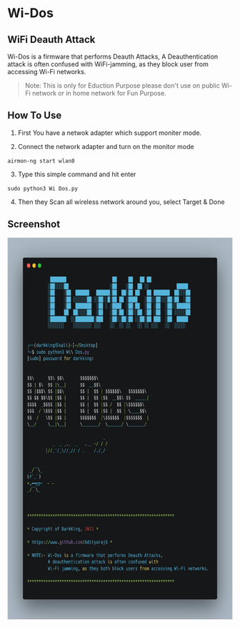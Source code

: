 # Wi-Dos
## WiFi Deauth Attack
Wi-Dos is a firmware that performs Deauth Attacks, A Deauthentication attack is often confused with WiFi-jamming, as they block user from accessing Wi-Fi networks. 

> Note: This is only for Eduction Purpose please don't use on public Wi-Fi network or in home network for Fun Purpose.

## How To Use


1. First You have a netwok adapter which support moniter mode.

2. Connect the network adapter and turn on the monitor mode 

  `airmon-ng start wlan0`

3. Type this simple command and hit enter
  
  `sudo python3 Wi Dos.py`


4. Then they Scan all wireless network around you, select Target & Done   


## Screenshot


<img src="https://github.com/Adityaraj6/Wi-Dos/blob/main/Wi%20Dos.png" width="660" height="856">

